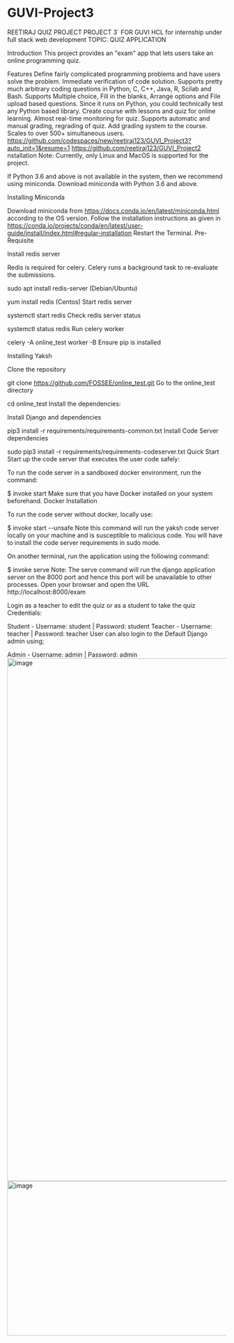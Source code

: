 # GUVI-Project3
REETIRAJ QUIZ PROJECT
PROJECT 3` FOR GUVI HCL for internship under full stack web development TOPIC: QUIZ APPLICATION

Introduction
This project provides an "exam" app that lets users take an online programming quiz.

Features
Define fairly complicated programming problems and have users solve the problem.
Immediate verification of code solution.
Supports pretty much arbitrary coding questions in Python, C, C++, Java, R, Scilab and Bash.
Supports Multiple choice, Fill in the blanks, Arrange options and File upload based questions.
Since it runs on Python, you could technically test any Python based library.
Create course with lessons and quiz for online learning.
Almost real-time monitoring for quiz.
Supports automatic and manual grading, regrading of quiz.
Add grading system to the course.
Scales to over 500+ simultaneous users.
https://github.com/codespaces/new/reetiraj123/GUVI_Project3?auto_init=1&resume=1
https://github.com/reetiraj123/GUVI_Project2
nstallation
Note: Currently, only Linux and MacOS is supported for the project.

If Python 3.6 and above is not available in the system, then we recommend using miniconda. Download miniconda with Python 3.6 and above.

Installing Miniconda

Download miniconda from https://docs.conda.io/en/latest/miniconda.html according to the OS version.
Follow the installation instructions as given in https://conda.io/projects/conda/en/latest/user-guide/install/index.html#regular-installation
Restart the Terminal.
Pre-Requisite

Install redis server

Redis is required for celery. Celery runs a background task to re-evaluate the submissions.

sudo apt install redis-server (Debian/Ubuntu)

yum install redis (Centos)
Start redis server

systemctl start redis
Check redis server status

systemctl status redis
Run celery worker

celery -A online_test worker -B
Ensure pip is installed

Installing Yaksh

Clone the repository

git clone https://github.com/FOSSEE/online_test.git
Go to the online_test directory

cd online_test
Install the dependencies:

Install Django and dependencies

pip3 install -r requirements/requirements-common.txt
Install Code Server dependencies

sudo pip3 install -r requirements/requirements-codeserver.txt
Quick Start
Start up the code server that executes the user code safely:

To run the code server in a sandboxed docker environment, run the command:

$ invoke start
Make sure that you have Docker installed on your system beforehand. Docker Installation

To run the code server without docker, locally use:

$ invoke start --unsafe
Note this command will run the yaksh code server locally on your machine and is susceptible to malicious code. You will have to install the code server requirements in sudo mode.

On another terminal, run the application using the following command:

$ invoke serve
Note: The serve command will run the django application server on the 8000 port and hence this port will be unavailable to other processes.
Open your browser and open the URL http://localhost:8000/exam

Login as a teacher to edit the quiz or as a student to take the quiz Credentials:

Student - Username: student | Password: student
Teacher - Username: teacher | Password: teacher
User can also login to the Default Django admin using;

Admin - Username: admin | Password: admin<img width="1700" height="1200" alt="image" src="https://github.com/user-attachments/assets/f3f712f3-ac64-4fbc-8a8b-e7470b80b0b9" />
<img width="598" height="355" alt="image" src="https://github.com/user-attachments/assets/0c5ccbf3-5984-4bee-9c63-602bd61f228e" />


